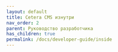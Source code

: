 ```yaml
---
layout: default
title: Cetera CMS изнутри
nav_order: 2
parent: Руководство разработчика
has_children: true
permalink: /docs/developer-guide/inside
---
```


# 